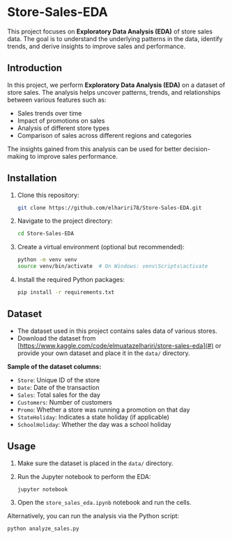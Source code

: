 # Store-Sales-EDA

This project focuses on **Exploratory Data Analysis (EDA)** of store sales data. The goal is to understand the underlying patterns in the data, identify trends, and derive insights to improve sales and performance.



## Introduction

In this project, we perform **Exploratory Data Analysis (EDA)** on a dataset of store sales. The analysis helps uncover patterns, trends, and relationships between various features such as:
- Sales trends over time
- Impact of promotions on sales
- Analysis of different store types
- Comparison of sales across different regions and categories

The insights gained from this analysis can be used for better decision-making to improve sales performance.

## Installation

1. Clone this repository:

    ```bash
    git clone https://github.com/elhariri78/Store-Sales-EDA.git
    ```

2. Navigate to the project directory:

    ```bash
    cd Store-Sales-EDA
    ```

3. Create a virtual environment (optional but recommended):

    ```bash
    python -m venv venv
    source venv/bin/activate  # On Windows: venv\Scripts\activate
    ```

4. Install the required Python packages:

    ```bash
    pip install -r requirements.txt
    ```

## Dataset

- The dataset used in this project contains sales data of various stores.
- Download the dataset from [https://www.kaggle.com/code/elmuatazelhariri/store-sales-eda](#) or provide your own dataset and place it in the `data/` directory.
  
**Sample of the dataset columns:**
- `Store`: Unique ID of the store
- `Date`: Date of the transaction
- `Sales`: Total sales for the day
- `Customers`: Number of customers
- `Promo`: Whether a store was running a promotion on that day
- `StateHoliday`: Indicates a state holiday (if applicable)
- `SchoolHoliday`: Whether the day was a school holiday

## Usage

1. Make sure the dataset is placed in the `data/` directory.
2. Run the Jupyter notebook to perform the EDA:

    ```bash
    jupyter notebook
    ```

3. Open the `store_sales_eda.ipynb` notebook and run the cells.

Alternatively, you can run the analysis via the Python script:

```bash
python analyze_sales.py
